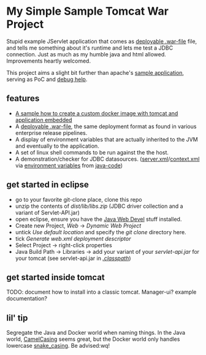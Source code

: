 # My Simple Sample Tomcat War Project
Stupid example JServlet application that comes as [deployable .war-file](https://github.com/maldex/MySimpleSampleTomcatWar/releases) file, and tells me something about it's runtime and lets me test a JDBC connection. Just as much as my humble java and html allowed. Improvements heartly welcomed.

This project aims a slight bit further than apache's [sample application](https://tomcat.apache.org/tomcat-7.0-doc/appdev/sample/), serving as PoC and [debug help](screenshots/default.html).

## features
- [A sample how to create a custom docker image with tomcat and application embedded](dist/Docker/README.md)
- A [deployable .war-file](https://github.com/maldex/MySimpleSampleTomcatWar/releases), the same deployment format as found in various enterprise release pipelines.
- A display of environment variables that are actually inherited to the JVM and eventually to the application.
- A set of linux shell commands to be run against the the host.
- A demonstration/checker for JDBC datasources. ([server.xml](dist/server.xml)/[context.xml](dist/context.xml) via [environment variables](dist/Docker/load_env.sh) from [java-code](src/SimpleJdbcTest.java))

## get started in eclipse
- go to your favorite git-clone place, clone this repo
- unzip the contents of _dist/lib/libs.zip_ (JDBC driver collection and a variant of Servlet-API.jar)
- open eclipse, ensure you have the [Java Web Devel](README.eclipse.md) stuff installed.
- Create new Project, _Web_ -> _Dynamic Web Project_
- untick _Use default location_ and specify the _git clone_ directory here.
- tick _Generate web.xml deployment descriptor_
- Select Project -> right-click properties
- Java Build Path ->  Libraries -> add your variant of your _servlet-api.jar_ for your tomcat (see servlet-api.jar in [_.classpath_](.classpath))

## get started inside tomcat
TODO: document how to install into a classic tomcat. Manager-ui? example documentation?

## lil' tip
Segregate the Java and Docker world when naming things. In the Java world, [CamelCasing](https://en.wikipedia.org/wiki/Camel_case) seems great, but the Docker world only handles lowercase [snake_casing](https://en.wikipedia.org/wiki/Snake_case). Be advised:wq!
